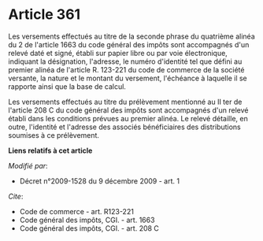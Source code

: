 # Article 361

Les versements effectués au titre de la seconde phrase du quatrième alinéa du 2 de l'article 1663 du code général des impôts
sont accompagnés d'un relevé daté et signé, établi sur papier libre ou par voie électronique, indiquant la désignation,
l'adresse, le numéro d'identité tel que défini au premier alinéa de l'article R. 123-221 du code de commerce de la société
versante, la nature et le montant du versement, l'échéance à laquelle il se rapporte ainsi que la base de calcul. 

Les versements effectués au titre du prélèvement mentionné au II ter de l'article 208 C du code général des impôts sont
accompagnés d'un relevé établi dans les conditions prévues au premier alinéa. Le relevé détaille, en outre, l'identité et
l'adresse des associés bénéficiaires des distributions soumises à ce prélèvement.

**Liens relatifs à cet article**

_Modifié par_:

  - Décret n°2009-1528 du 9 décembre 2009 - art. 1

_Cite_:

  - Code de commerce - art. R123-221
  - Code général des impôts, CGI. - art. 1663
  - Code général des impôts, CGI. - art. 208 C
